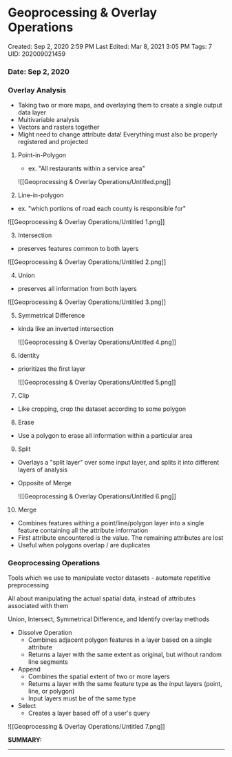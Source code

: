 # Geoprocessing & Overlay Operations

Created: Sep 2, 2020 2:59 PM
Last Edited: Mar 8, 2021 3:05 PM
Tags: 7
UID: 202009021459

### Date: Sep 2, 2020

### Overlay Analysis

- Taking two or more maps, and overlaying them to create a single output data layer
- Multivariable analysis
- Vectors and rasters together
- Might need to change attribute data! Everything must also be properly registered and projected
1. Point-in-Polygon
    - ex. "All restaurants within a service area"

    ![[Geoprocessing & Overlay Operations/Untitled.png]]

2. Line-in-polygon

- ex. "which portions of road each county is responsible for"

![[Geoprocessing & Overlay Operations/Untitled 1.png]]

3. Intersection

- preserves features common to both layers

![[Geoprocessing & Overlay Operations/Untitled 2.png]]

4. Union

- preserves all information from both layers

![[Geoprocessing & Overlay Operations/Untitled 3.png]]

5. Symmetrical Difference

- kinda like an inverted intersection

    ![[Geoprocessing & Overlay Operations/Untitled 4.png]]

6. Identity

- prioritizes the first layer

    ![[Geoprocessing & Overlay Operations/Untitled 5.png]]

7. Clip

- Like cropping, crop the dataset according to some polygon

8. Erase

- Use a polygon to erase all information within a particular area

9. Split

- Overlays a "split layer" over some input layer, and splits it into different layers of analysis
- Opposite of Merge

    ![[Geoprocessing & Overlay Operations/Untitled 6.png]]

10. Merge

- Combines features withing a point/line/polygon layer into a single feature containing all the attribute information
- First attribute encountered is the value. The remaining attributes are lost
- Useful when polygons overlap / are duplicates

### Geoprocessing Operations

Tools which we use to manipulate vector datasets - automate repetitive preprocessing

All about manipulating the actual spatial data, instead of attributes associated with them

Union, Intersect, Symmetrical Difference, and Identify overlay methods

- Dissolve Operation
    - Combines adjacent polygon features in a layer based on a single attribute
    - Returns a layer with the same extent as original, but without random line segments
- Append
    - Combines the spatial extent of two or more layers
    - Returns a layer with the same feature type as the input layers (point, line, or polygon)
    - Input layers must be of the same type
- Select
    - Creates a layer based off of a user's query

![[Geoprocessing & Overlay Operations/Untitled 7.png]]

**SUMMARY:**

---